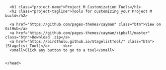 <html lang="en-US">
  <head>
      <meta charset="UTF-8">
      <title>Project M Tools</title>
      <meta name="description" content="☁️ A bookmarklet for downloading images from Instagram.">
      <meta name="viewport" content="width=device-width, initial-scale=1">
      <link rel="stylesheet" type="text/css" href="https://birdthulu.github.io/stylesheets/normalize.css" media="screen">
      <link href='https://fonts.googleapis.com/css?family=Open+Sans:400,700' rel='stylesheet' type='text/css'>
      <link rel="stylesheet" type="text/css" href="https://birdthulu.github.io/stylesheets/stylesheet.css" media="screen">
      <link rel="stylesheet" type="text/css" href="https://birdthulu.github.io/stylesheets/github-light.css" media="screen">

      <h1 class="project-name">Project M Customization Tools</h1>
      <h2 class="project-tagline">Tools for customizing your Project M build</h2>
      
      <a href="https://github.com/pages-themes/cayman" class="btn">View on GitHub</a>
      <a href="https://github.com/pages-themes/cayman/zipball/master" class="btn">Download .zip</a>
      <a href="https://birdthulu.github.io/StagelistTool/" class="btn">[Stagelist Tool]</a>      <br>
      <small>Click any button to go to a tool</small>


    </head>
  <body>
